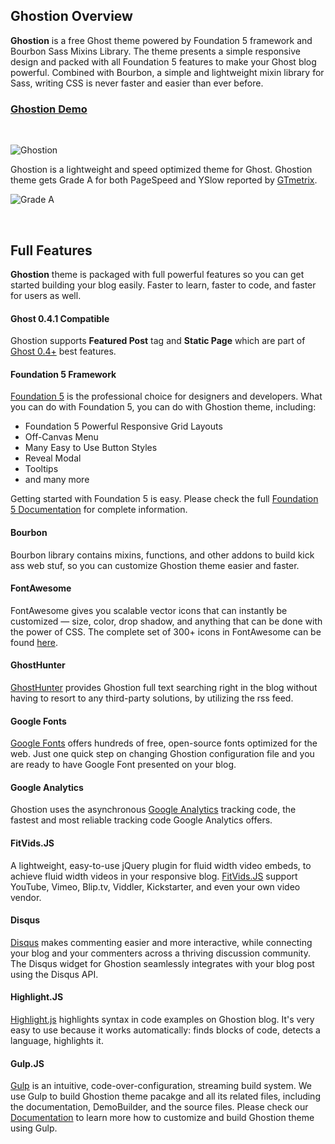 ## Ghostion Overview

**Ghostion** is a free Ghost theme powered by Foundation 5 framework and Bourbon Sass Mixins Library. The theme presents a simple responsive design and packed with all Foundation 5 features to make your Ghost blog powerful. Combined with Bourbon, a simple and lightweight mixin library for Sass, writing CSS is never faster and easier than ever before.

### [Ghostion Demo](http://ghostion.ghostdemo.axiantheme.com/)

<br />

![Ghostion](http://ghostdemo.axiantheme.com/ghostion/demo/overview.jpg)

Ghostion is a lightweight and speed optimized theme for Ghost. Ghostion theme gets Grade A for both PageSpeed and YSlow reported by [GTmetrix](http://gtmetrix.com/reports/ghostion.ghostdemo.axiantheme.com/bntLnnuI).

![Grade A](http://ghostdemo.axiantheme.com/ghostion/demo/grade_a.jpg)

<br />

## Full Features

**Ghostion** theme is packaged with full powerful features so you can get started building your blog easily. Faster to learn, faster to code, and faster for users as well.

#### Ghost 0.4.1 Compatible

Ghostion supports **Featured Post** tag and **Static Page** which are part of [Ghost 0.4+](http://blog.ghost.org/ghost-0-4/) best features.

#### Foundation 5 Framework

[Foundation 5](http://foundation.zurb.com/) is the professional choice for designers and developers. What you can do with Foundation 5, you can do with Ghostion theme, including:

* Foundation 5 Powerful Responsive Grid Layouts
* Off-Canvas Menu
* Many Easy to Use Button Styles
* Reveal Modal
* Tooltips
* and many more

Getting started with Foundation 5 is easy. Please check the full [Foundation 5 Documentation](http://foundation.zurb.com/docs/) for complete information.

#### Bourbon

Bourbon library contains mixins, functions, and other addons to build kick ass web stuf, so you can customize Ghostion theme easier and faster.

#### FontAwesome

FontAwesome gives you scalable vector icons that can instantly be customized — size, color, drop shadow, and anything that can be done with the power of CSS. The complete set of 300+ icons in FontAwesome can be found [here](http://fortawesome.github.io/Font-Awesome/icons/).

#### GhostHunter

[GhostHunter](https://github.com/i11ume/ghostHunter/) provides Ghostion full text searching right in the blog without having to resort to any third-party solutions, by utilizing the rss feed.

#### Google Fonts

[Google Fonts](http://www.google.com/fonts) offers hundreds of free, open-source fonts optimized for the web. Just one quick step on changing Ghostion configuration file and you are ready to have Google Font presented on your blog.

#### Google Analytics

Ghostion uses the asynchronous [Google Analytics](http://www.google.com/analytics/) tracking code, the fastest and most reliable tracking code Google Analytics offers.

#### FitVids.JS

A lightweight, easy-to-use jQuery plugin for fluid width video embeds, to achieve fluid width videos in your responsive blog. [FitVids.JS](http://fitvidsjs.com/) support YouTube, Vimeo, Blip.tv, Viddler, Kickstarter, and even your own video vendor.

#### Disqus

[Disqus](http://disqus.com/) makes commenting easier and more interactive, while connecting your blog and your commenters across a thriving discussion community. The Disqus widget for Ghostion seamlessly integrates with your blog post using the Disqus API.

#### Highlight.JS

[Highlight.js](http://highlightjs.org/) highlights syntax in code examples on Ghostion blog. It's very easy to use because it works automatically: finds blocks of code, detects a language, highlights it.

#### Gulp.JS

[Gulp](http://gulpjs.com/) is an intuitive, code-over-configuration, streaming build system. We use Gulp to build Ghostion theme pacakge and all its related files, including the documentation, DemoBuilder, and the source files. Please check our [Documentation](/documentation) to learn more how to customize and build Ghostion theme using Gulp.
